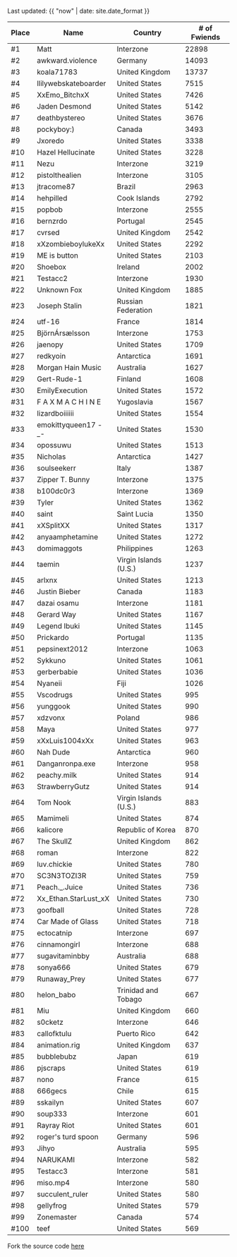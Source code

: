 Last updated: {{ "now" | date: site.date_format }}

Place | Name | Country | # of Fwiends
| --- | --- | --- | --- |
\#1 | Matt | Interzone | 22898
\#2 | awkward.violence | Germany | 14093
\#3 | koala71783 | United Kingdom | 13737
\#4 | llilywebskateboarder | United States | 7515
\#5 | XxEmo_BitchxX | United States | 7426
\#6 | Jaden Desmond | United States | 5142
\#7 | deathbystereo | United States | 3676
\#8 | pockyboy:) | Canada | 3493
\#9 | Jxoredo | United States | 3338
\#10 | Hazel Hellucinate | United States | 3228
\#11 | Nezu | Interzone | 3219
\#12 | pistolthealien | Interzone | 3105
\#13 | jtracome87 | Brazil | 2963
\#14 | hehpilled | Cook Islands | 2792
\#15 | popbob | Interzone | 2555
\#16 | bernzrdo | Portugal | 2545
\#17 | cvrsed | United Kingdom | 2542
\#18 | xXzombieboylukeXx | United States | 2292
\#19 | ME is button | United States | 2103
\#20 | Shoebox | Ireland | 2002
\#21 | Testacc2 | Interzone | 1930
\#22 | Unknown Fox | United Kingdom | 1885
\#23 | Joseph Stalin | Russian Federation | 1821
\#24 | utf-16 | France | 1814
\#25 | BjörnÁrsælsson | Interzone | 1753
\#26 | jaenopy | United States | 1709
\#27 | redkyoin | Antarctica | 1691
\#28 | Morgan Hain Music | Australia | 1627
\#29 | Gert-Rude-1 | Finland | 1608
\#30 | EmilyExecution | United States | 1572
\#31 | F A X M A C H I N E | Yugoslavia | 1567
\#32 | lizardboiiiiii | United States | 1554
\#33 | emokittyqueen17 -_- | United States | 1530
\#34 | opossuwu | United States | 1513
\#35 | Nicholas | Antarctica | 1427
\#36 | soulseekerr | Italy | 1387
\#37 | Zipper T. Bunny | Interzone | 1375
\#38 | b100dc0r3 | Interzone | 1369
\#39 | Tyler | United States | 1362
\#40 | saint | Saint Lucia | 1350
\#41 | xXSplitXX | United States | 1317
\#42 | anyaamphetamine | United States | 1272
\#43 | domimaggots | Philippines | 1263
\#44 | taemin | Virgin Islands (U.S.) | 1237
\#45 | arlxnx | United States | 1213
\#46 | Justin Bieber | Canada | 1183
\#47 | dazai osamu | Interzone | 1181
\#48 | Gerard Way | United States | 1167
\#49 | Legend Ibuki | United States | 1145
\#50 | Prickardo | Portugal | 1135
\#51 | pepsinext2012 | Interzone | 1063
\#52 | Sykkuno | United States | 1061
\#53 | gerberbabie | United States | 1036
\#54 | Nyaneii | Fiji | 1026
\#55 | Vscodrugs | United States | 995
\#56 | yunggook | United States | 990
\#57 | xdzvonx | Poland | 986
\#58 | Maya | United States | 977
\#59 | xXxLuis1004xXx | United States | 963
\#60 | Nah Dude | Antarctica | 960
\#61 | Danganronpa.exe | Interzone | 958
\#62 | peachy.milk | United States | 914
\#63 | StrawberryGutz | United States | 914
\#64 | Tom Nook | Virgin Islands (U.S.) | 883
\#65 | Mamimeli | United States | 874
\#66 | kalicore | Republic of Korea | 870
\#67 | The SkullZ | United Kingdom | 862
\#68 | roman | Interzone | 822
\#69 | luv.chickie | United States | 780
\#70 | SC3N3TOZI3R | United States | 759
\#71 | Peach._.Juice | United States | 736
\#72 | Xx_Ethan.StarLust_xX | United States | 730
\#73 | goofball | United States | 728
\#74 | Car Made of Glass | United States | 718
\#75 | ectocatnip | Interzone | 697
\#76 | cinnamongirl | Interzone | 688
\#77 | sugavitaminbby | Australia | 688
\#78 | sonya666 | United States | 679
\#79 | Runaway_Prey | United States | 677
\#80 | helon_babo | Trinidad and Tobago | 667
\#81 | Miu | United Kingdom | 660
\#82 | s0cketz | Interzone | 646
\#83 | callofktulu | Puerto Rico | 642
\#84 | animation.rig | United Kingdom | 637
\#85 | bubblebubz | Japan | 619
\#86 | pjscraps | United States | 619
\#87 | nono | France | 615
\#88 | 666gecs | Chile | 615
\#89 | sskailyn | United States | 607
\#90 | soup333 | Interzone | 601
\#91 | Rayray Riot | United States | 601
\#92 | roger's turd spoon | Germany | 596
\#93 | Jihyo | Australia | 595
\#94 | NARUKAMI | Interzone | 582
\#95 | Testacc3 | Interzone | 581
\#96 | miso.mp4 | Interzone | 580
\#97 | succulent_ruler | United States | 580
\#98 | gellyfrog  | United States | 579
\#99 | Zonemaster | Canada | 574
\#100 | teef | United States | 569

Fork the source code [here](https://gist.github.com/sophiezhng/172d2e0584d348bb375c8207152e6c9f)